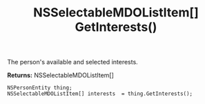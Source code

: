 ﻿---
uid: crmscript_ref_NSPersonEntity_GetInterests
title: NSSelectableMDOListItem[] GetInterests()
intellisense: NSPersonEntity.GetInterests
keywords: NSPersonEntity, GetInterests
so.topic: reference
---

The person's available and selected interests.

**Returns:** NSSelectableMDOListItem[]


```crmscript
NSPersonEntity thing;
NSSelectableMDOListItem[] interests  = thing.GetInterests();
```


